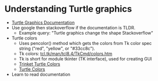 # Understanding Turtle graphics
- [Turtle Graphics Documentation](https://docs.python.org/3/library/turtle.html)
- Use google then stackoverflow if the documentation is TLDR.
  - Example query: "Turtle graphics change the shape Stackoverflow"
- Turtle colors
  - Uses pencolor() method which gets the colors from Tk color spec string ("red", "yellow", or "#33cc8c").
  - Tk colors: [tcl.tk/man/tcl8.4/TkCmd/colors.htm](tcl.tk/man/tcl8.4/TkCmd/colors.htm)
  - Tk is short for module tkinter (TK interface), used for creating GUI
  - [Trinket Turtle Colors](https://trinket.io/docs/colors)
  - [Turtle Colors](https://cs111.wellesley.edu/reference/colors)
- Learn to read documentation
